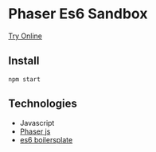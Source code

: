 # Phaser Es6 Sandbox

[Try Online](https://guillaume-gomez.github.io/phaserEs6Sandbox/build/)

## Install
`npm start`

## Technologies
- Javascript
- [Phaser js](http://phaser.io/)
- [es6 boilersplate](https://github.com/belohlavek/phaser-es6-boilerplate)
